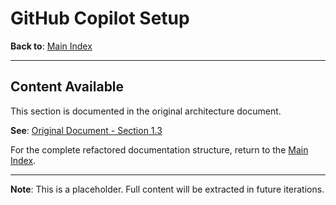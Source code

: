 # GitHub Copilot Setup

**Back to**: [Main Index](../README.md)

---

## Content Available

This section is documented in the original architecture document.

**See**: [Original Document - Section 1.3](../../llm-integration-architecture.md)

For the complete refactored documentation structure, return to the [Main Index](../README.md).

---

**Note**: This is a placeholder. Full content will be extracted in future iterations.
